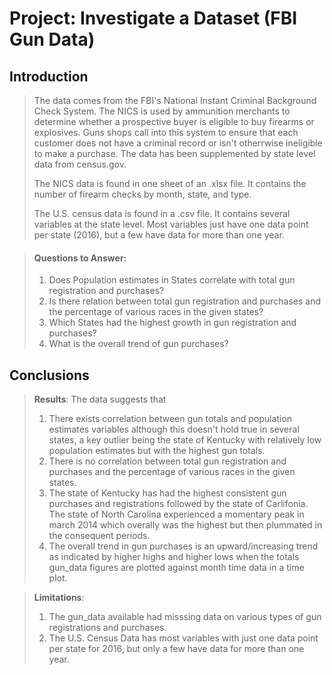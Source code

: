 # Project: Investigate a Dataset (FBI Gun Data)

## Introduction

> The data comes from the FBI's National Instant Criminal Background Check System. The NICS is used by ammunition merchants to determine whether a prospective buyer is eligible to buy firearms or explosives. Guns shops call into this system to ensure that each customer does not have a criminal record or isn't otherrwise ineligible to make a purchase. The data has been supplemented by state level data from census.gov.
>
> The NICS data is found in one sheet of an .xlsx file. It contains the number of firearm checks by month, state, and type.
>
> The U.S. census data is found in a .csv file. It contains several variables at the state level. Most variables just have one data point per state (2016), but a few have data for more than one year.


>#### Questions to Answer:
>1. Does Population estimates in States correlate with total gun registration and purchases?
>1. Is there relation between total gun registration and purchases and the percentage of various races in the given states?
>1. Which States had the highest growth in gun registration and purchases?
>1. What is the overall trend of gun purchases?

## Conclusions

> **Results**: The data suggests that
> 1. There exists correlation between gun totals and population estimates variables although this doesn't hold true in several states, a key outlier being the state of Kentucky with relatively low population estimates but with the highest gun totals.
> 1. There is no correlation between total gun registration and purchases and the percentage of various races in the given states.
> 1. The state of Kentucky has had the highest consistent gun purchases and registrations followed by the state of Carlifonia. The state of North Carolina experienced a momentary peak in march 2014 which overally was the highest but then plummated in the consequent periods.
> 1. The overall trend in gun purchases is an upward/increasing trend as indicated by higher highs and higher lows when the totals gun_data figures are plotted against month time data in a time plot.

> **Limitations**: 
> 1. The gun_data available had misssing data on various types of gun registrations and purchases.
> 1. The U.S. Census Data has most variables with just one data point per state for 2016, but only a few have data for more than one year.
